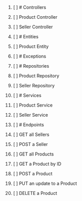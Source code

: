1. [ ] # Controllers
2. [ ] Product Controller
3. [ ] Seller Controller

4. [ ] # Entities
5. [ ] Product Entity

6. [ ] # Exceptions

7. [ ] # Repositories
8. [ ] Product Repository
9. [ ] Seller Repository

10. [ ] # Services
11. [ ] Product Service
12. [ ] Seller Service

13. [ ] # Endpoints
14. [ ] GET all Sellers
15. [ ] POST a Seller
16. [ ] GET all Products
17. [ ] GET a Product by ID
18. [ ] POST a Product
19. [ ] PUT an update to a Product
20. [ ] DELETE a Product